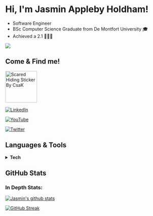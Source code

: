 # Hi, I'm Jasmin Appleby Holdham! 

- Software Engineer 
- BSc Computer Science Graduate from De Montfort University 🎓
- Achieved a 2.1 👩🏼‍🎓

![](https://komarev.com/ghpvc/?username=jasminappleby&color=c476c2&style=for-the-badge&label=GitHub+Profile+Views)

## Come & Find me!

<img src="https://media.giphy.com/media/3oFzmeVbeXIfBUl5sI/giphy.gif" alt="Scared Hiding Sticker By CsaK" width="100" height="100"/>

[![LinkedIn](https://img.shields.io/badge/linkedin-%230077B5.svg?style=for-the-badge&logo=linkedin&logoColor=white&link=https://www.linkedin.com/in/jasmin-appleby-holdham-67150814b/)](https://www.linkedin.com/in/jasmin-appleby-holdham-67150814b/)

[![YouTube](https://img.shields.io/badge/YouTube-%23FF0000.svg?style=for-the-badge&logo=YouTube&logoColor=white&link=https://www.youtube.com/channel/UCZosros5T88Yb1Z-sd7ZVKg)](https://www.youtube.com/channel/UCZosros5T88Yb1Z-sd7ZVKg)

[![Twitter](https://img.shields.io/badge/Twitter-%231DA1F2.svg?style=for-the-badge&logo=Twitter&logoColor=white&link=https://twitter.com/jasminapplebyig)](https://twitter.com/jasminapplebyig)
  
  
## Languages & Tools

<details>
  <summary><b>Tech</b></summary>
  <br>
  
  ![Azure](https://img.shields.io/badge/azure-%230072C6.svg?style=for-the-badge&logo=microsoftazure&logoColor=white)
  ![MongoDB](https://img.shields.io/badge/MongoDB-%234ea94b.svg?style=for-the-badge&logo=mongodb&logoColor=white)
  ![MySQL](https://img.shields.io/badge/mysql-%2300f.svg?style=for-the-badge&logo=mysql&logoColor=white)
  ![Netlify](https://img.shields.io/badge/netlify-%23000000.svg?style=for-the-badge&logo=netlify&logoColor=#00C7B7)
   
  ![HTML5](https://img.shields.io/badge/html5-%23E34F26.svg?style=for-the-badge&logo=html5&logoColor=white)
  ![CSS3](https://img.shields.io/badge/css3-%231572B6.svg?style=for-the-badge&logo=css3&logoColor=white)
  ![JavaScript](https://img.shields.io/badge/javascript-%23323330.svg?style=for-the-badge&logo=javascript&logoColor=%23F7DF1E)
  ![Java](https://img.shields.io/badge/java-%23ED8B00.svg?style=for-the-badge&logo=java&logoColor=white)
  ![Scala](https://img.shields.io/badge/scala-%23DC322F.svg?style=for-the-badge&logo=scala&logoColor=white)
  ![Python](https://img.shields.io/badge/python-3670A0?style=for-the-badge&logo=python&logoColor=ffdd54)
  
  ![NodeJS](https://img.shields.io/badge/node.js-6DA55F?style=for-the-badge&logo=node.js&logoColor=white)
  ![NPM](https://img.shields.io/badge/NPM-%23000000.svg?style=for-the-badge&logo=npm&logoColor=white)
  
  ![Confluence](https://img.shields.io/badge/confluence-%23172BF4.svg?style=for-the-badge&logo=confluence&logoColor=white)
  ![Jira](https://img.shields.io/badge/jira-%230A0FFF.svg?style=for-the-badge&logo=jira&logoColor=white)
  
  ![Visual Studio Code](https://img.shields.io/badge/Visual%20Studio%20Code-0078d7.svg?style=for-the-badge&logo=visual-studio-code&logoColor=white)
  ![Visual Studio](https://img.shields.io/badge/Visual%20Studio-5C2D91.svg?style=for-the-badge&logo=visual-studio&logoColor=white)
  ![Eclipse](https://img.shields.io/badge/Eclipse-FE7A16.svg?style=for-the-badge&logo=Eclipse&logoColor=white) 
  ![Atom](https://img.shields.io/badge/Atom-%2366595C.svg?style=for-the-badge&logo=atom&logoColor=white)
  
  <img src="https://media4.giphy.com/media/aIHSZ2KQ8scknneeq9/giphy.gif?cid=ecf05e479zfuqee7xnslgn9jh0siv9cimo83m0nag4tf1pub&rid=giphy.gif" width="100" alt="Piplup and Ditto"/>
  > my favourite pokemon
  

</details>

## GitHub Stats

### In Depth Stats:

<a href="https://github.com/jasminappleby/github-readme-stats">
  <img align="center" src="https://github-readme-stats.vercel.app/api?username=jasminappleby&show_icons=true&include_all_commits=true&theme=cobalt" alt="Jasmin's github stats"/>
</a>
<br> 

[![GitHub Streak](http://github-readme-streak-stats.herokuapp.com?user=jasminappleby&theme=cobalt&date_format=M%20j%5B%2C%20Y%5D&background=193549)](https://git.io/streak-stats)




